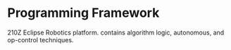 # Programming Framework

210Z Eclipse Robotics platform. contains algorithm logic, autonomous, and op-control techniques.
